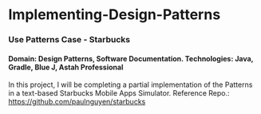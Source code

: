 # Implementing-Design-Patterns
### Use Patterns  Case - Starbucks
#### Domain: Design Patterns, Software Documentation. Technologies: Java, Gradle, Blue J, Astah Professional

In this project, I will be completing a partial implementation of the Patterns in a text-based Starbucks Mobile Apps Simulator. Reference 
Repo.: https://github.com/paulnguyen/starbucks	

